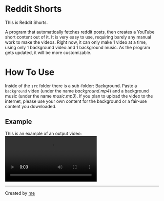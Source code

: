 # Reddit Shorts
This is Reddit Shorts.

A program that automatically fetches reddit posts, then creates a YouTube short content out of it. It is very easy to use, requiring barely any manual work to make the videos. Right now, it can only make 1 video at a time, using only 1 background video and 1 background music. As the program gets updated, it will be more customizable.

# How To Use
Inside of the `src` folder there is a sub-folder: Background. Paste a `background` video (under the name *background.mp4*) and a background music (under the name *music.mp3*). If you plan to upload the video to the internet, please use your own content for the background or a fair-use content you downloaded.

## Example
This is an example of an output video:
![](example.mov)

---

Created by [me](https://github.com/jacdevv)

